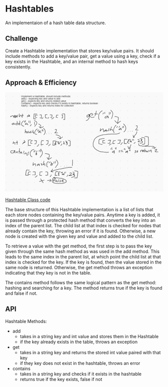 # Hashtables

An implementaion of a hash table data structure.

## Challenge

Create a Hashtable implementation that stores key/value pairs. It should include methods to add a key/value pair, get a value using a key, check if a key exists in the Hashtable, and an internal method to hash keys consistently.

## Approach & Efficiency

<img src="src/main/resources/whiteboard-ch-30.PNG">

[Hashtable Class code](DataStructures/src/main/java/DataStructures/hashtable/Hashtable.java)

The base structure of this Hashtable implementation is a list of lists that each store nodes containing the key/value pairs. Anytime a key is added, it is passed through a protected hash method that converts the key into an index of the parent list. The child list at that index is checked for nodes that already contain the key, throwing an error if it is found. Otherwise, a new node is created with the given key and value and added to the child list.

To retrieve a value with the get method, the first step is to pass the key given through the same hash method as was used in the add method. This leads to the same index in the parent list, at which point the child list at that index is checked for the key.
If the key is found, then the value stored in the same node is returned. Otherwise, the get method throws an exception indicating that they key is not in the table.

The contains method follows the same logical pattern as the get method: hashing and searching for a key. The method returns true if the key is found and false if not.

## API

Hashtable Methods:
  - add
    - takes in a string key and int value and stores them in the Hashtable
    - if the key already exists in the table, throws an exception
  - get
    - takes in a string key and returns the stored int value paired with that key
    - if they key does not exist in the hashtable, throws an error
  - contains
    - takes in a string key and checks if it exists in the hashtable
    - returns true if the key exists, false if not